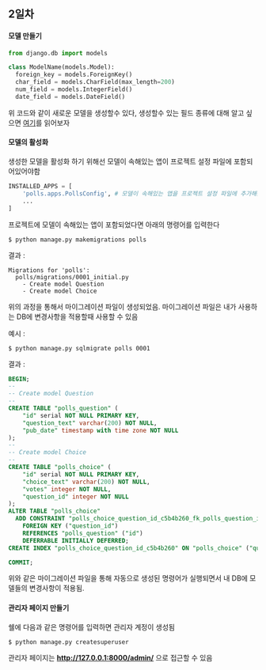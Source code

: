 ## 2일차
#### 모델 만들기

```python
from django.db import models

class ModelName(models.Model):
  foreign_key = models.ForeignKey()
  char_field = models.CharField(max_length=200)
  num_field = models.IntegerField()
  date_field = models.DateField()
```

위 코드와 같이 새로운 모델을 생성할수 있다,
생성할수 있는 필드 종류에 대해 알고 싶으면 [여기](https://docs.djangoproject.com/en/3.2/ref/models/fields/#django.db.models.Field)를 읽어보자

#### 모델의 활성화

생성한 모델을 활성화 하기 위해선 모델이 속해있는 앱이 프로젝트 설정 파일에 포함되어있어야함

```python
INSTALLED_APPS = [
    'polls.apps.PollsConfig', # 모델이 속해있는 앱을 프로젝트 설정 파일에 추가해준다
    ... 
]
```

프로젝트에 모델이 속해있는 앱이 포함되었다면 아래의 명령어를 입력한다

```
$ python manage.py makemigrations polls
```
결과 :
```
Migrations for 'polls':
  polls/migrations/0001_initial.py
    - Create model Question
    - Create model Choice
```

위의 과정을 통해서 마이그레이션 파일이 생성되었음.
마이그레이션 파일은 내가 사용하는 DB에 변경사항을 적용할때 사용할 수 있음

예시 :
```
$ python manage.py sqlmigrate polls 0001
```
결과 :
```sql
BEGIN;
--
-- Create model Question
--
CREATE TABLE "polls_question" (
    "id" serial NOT NULL PRIMARY KEY,
    "question_text" varchar(200) NOT NULL,
    "pub_date" timestamp with time zone NOT NULL
);
--
-- Create model Choice
--
CREATE TABLE "polls_choice" (
    "id" serial NOT NULL PRIMARY KEY,
    "choice_text" varchar(200) NOT NULL,
    "votes" integer NOT NULL,
    "question_id" integer NOT NULL
);
ALTER TABLE "polls_choice"
  ADD CONSTRAINT "polls_choice_question_id_c5b4b260_fk_polls_question_id"
    FOREIGN KEY ("question_id")
    REFERENCES "polls_question" ("id")
    DEFERRABLE INITIALLY DEFERRED;
CREATE INDEX "polls_choice_question_id_c5b4b260" ON "polls_choice" ("question_id");

COMMIT;
```

위와 같은 마이그레이션 파일을 통해 자동으로 생성된 명령어가 실행되면서 내 DB에 모델들의 변경사항이 적용됨.

#### 관리자 페이지 만들기

쉘에 다음과 같은 명령어를 입력하면 관리자 계정이 생성됨
```
$ python manage.py createsuperuser
```
관리자 페이지는 **http://127.0.0.1:8000/admin/** 으로 접근할 수 있음


